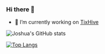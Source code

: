 ### Hi there 👋

<!--
**joshDamian/joshDamian** is a ✨ _special_ ✨ repository because its `README.md` (this file) appears on your GitHub profile.

Here are some ideas to get you started: -->
- 🔭 I’m currently working on [TixHive](https://tixhive.com)
<!-- 🌱 I’m currently learning [Go](https://golang.org/)
- 👯 I’m looking to collaborate on Building programmable solutions powered by Blockchain technology
<!-- - 🤔 I’m looking for help with ...
- 💬 Ask me about ...
- 📫 How to reach me: ...
- 😄 Pronouns: ...
- ⚡ Fun fact: ... -->

![Joshua's GitHub stats](https://github-readme-stats.vercel.app/api?username=joshDamian&count_private=true&count_public=true)

[![Top Langs](https://github-readme-stats.vercel.app/api/top-langs/?username=joshDamian&langs_count=10)](https://github.com/anuraghazra/github-readme-stats)
